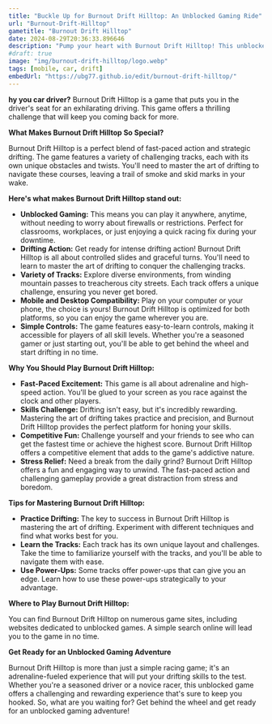 ```yaml
---
title: "Buckle Up for Burnout Drift Hilltop: An Unblocked Gaming Ride"
url: "Burnout-Drift-Hilltop"
gametitle: "Burnout Drift Hilltop"
date: 2024-08-29T20:36:33.896646
description: "Pump your heart with Burnout Drift Hilltop! This unblocked car racing game is perfect for mobile and desktop play, offering  drifts and challenging tracks. Race your way to the top."
#draft: true
image: "img/burnout-drift-hilltop/logo.webp"
tags: [mobile, car, drift]
embedUrl: "https://ubg77.github.io/edit/burnout-drift-hilltop/"
---
```


**hy you car driver?** Burnout Drift Hilltop is a game that puts you in the driver's seat for an exhilarating driving.  This game offers a thrilling challenge that will keep you coming back for more. 

**What Makes Burnout Drift Hilltop So Special?**

Burnout Drift Hilltop is a perfect blend of fast-paced action and strategic drifting. The game features a variety of challenging tracks, each with its own unique obstacles and twists. You'll need to master the art of drifting to navigate these courses, leaving a trail of smoke and skid marks in your wake.

**Here's what makes Burnout Drift Hilltop stand out:**

* **Unblocked Gaming:** This means you can play it anywhere, anytime, without needing to worry about firewalls or restrictions. Perfect for classrooms, workplaces, or just enjoying a quick racing fix during your downtime.
* **Drifting Action:**  Get ready for intense drifting action!  Burnout Drift Hilltop is all about controlled slides and graceful turns.  You'll need to learn to master the art of drifting to conquer the challenging tracks.
* **Variety of Tracks:**  Explore diverse environments, from winding mountain passes to treacherous city streets. Each track offers a unique challenge, ensuring you never get bored. 
* **Mobile and Desktop Compatibility:** Play on your computer or your phone, the choice is yours! Burnout Drift Hilltop is optimized for both platforms, so you can enjoy the game wherever you are.
* **Simple Controls:**  The game features easy-to-learn controls, making it accessible for players of all skill levels. Whether you're a seasoned gamer or just starting out, you'll be able to get behind the wheel and start drifting in no time. 

**Why You Should Play Burnout Drift Hilltop:**

* **Fast-Paced Excitement:**  This game is all about adrenaline and high-speed action. You'll be glued to your screen as you race against the clock and other players.
* **Skills Challenge:**  Drifting isn't easy, but it's incredibly rewarding. Mastering the art of drifting takes practice and precision, and Burnout Drift Hilltop provides the perfect platform for honing your skills. 
* **Competitive Fun:**  Challenge yourself and your friends to see who can get the fastest time or achieve the highest score. Burnout Drift Hilltop offers a competitive element that adds to the game's addictive nature. 
* **Stress Relief:**  Need a break from the daily grind?  Burnout Drift Hilltop offers a fun and engaging way to unwind. The fast-paced action and challenging gameplay provide a great distraction from stress and boredom. 

**Tips for Mastering Burnout Drift Hilltop:**

* **Practice Drifting:** The key to success in Burnout Drift Hilltop is mastering the art of drifting. Experiment with different techniques and find what works best for you.
* **Learn the Tracks:**  Each track has its own unique layout and challenges. Take the time to familiarize yourself with the tracks, and you'll be able to navigate them with ease. 
* **Use Power-Ups:**  Some tracks offer power-ups that can give you an edge. Learn how to use these power-ups strategically to your advantage. 

**Where to Play Burnout Drift Hilltop:**

You can find Burnout Drift Hilltop on numerous game sites, including websites dedicated to unblocked games.  A simple search online will lead you to the game in no time. 

**Get Ready for an Unblocked Gaming Adventure**

Burnout Drift Hilltop is more than just a simple racing game; it's an adrenaline-fueled experience that will put your drifting skills to the test. Whether you're a seasoned driver or a novice racer, this unblocked game offers a challenging and rewarding experience that's sure to keep you hooked.  So, what are you waiting for?  Get behind the wheel and get ready for an unblocked gaming adventure! 

